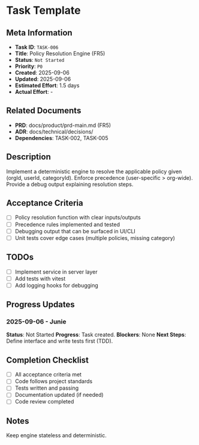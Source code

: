 # Task Template

## Meta Information

- **Task ID**: `TASK-006`
- **Title**: Policy Resolution Engine (FR5)
- **Status**: `Not Started`
- **Priority**: `P0`
- **Created**: 2025-09-06
- **Updated**: 2025-09-06
- **Estimated Effort**: 1.5 days
- **Actual Effort**: -

## Related Documents

- **PRD**: docs/product/prd-main.md (FR5)
- **ADR**: docs/technical/decisions/
- **Dependencies**: TASK-002, TASK-005

## Description

Implement a deterministic engine to resolve the applicable policy given (orgId, userId, categoryId). Enforce precedence (user-specific > org-wide). Provide a debug output explaining resolution steps.

## Acceptance Criteria

- [ ] Policy resolution function with clear inputs/outputs
- [ ] Precedence rules implemented and tested
- [ ] Debugging output that can be surfaced in UI/CLI
- [ ] Unit tests cover edge cases (multiple policies, missing category)

## TODOs

- [ ] Implement service in server layer
- [ ] Add tests with vitest
- [ ] Add logging hooks for debugging

## Progress Updates

### 2025-09-06 - Junie
**Status**: Not Started
**Progress**: Task created.
**Blockers**: None
**Next Steps**: Define interface and write tests first (TDD).

## Completion Checklist

- [ ] All acceptance criteria met
- [ ] Code follows project standards
- [ ] Tests written and passing
- [ ] Documentation updated (if needed)
- [ ] Code review completed

## Notes

Keep engine stateless and deterministic.
